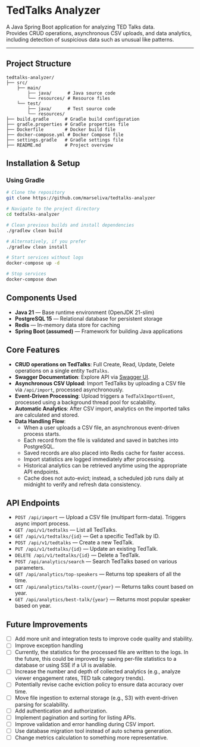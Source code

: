 # TedTalks Analyzer

A Java Spring Boot application for analyzing TED Talks data.  
Provides CRUD operations, asynchronous CSV uploads, and data analytics, including detection of suspicious data such as unusual like patterns.

---

## Project Structure

```plaintext
tedtalks-analyzer/
├── src/
    ├── main/
        ├── java/      # Java source code
        └── resources/ # Resource files
    └── test/
        ├── java/      # Test source code
        └── resources/
├── build.gradle      # Gradle build configuration
├── gradle.properties # Gradle properties file
├── Dockerfile        # Docker build file
├── docker-compose.yml # Docker Compose file
├── settings.gradle   # Gradle settings file
├── README.md         # Project overview

```

## Installation & Setup

### Using Gradle

```bash
# Clone the repository
git clone https://github.com/marseliva/tedtalks-analyzer

# Navigate to the project directory
cd tedtalks-analyzer

# Clean previous builds and install dependencies
./gradlew clean build

# Alternatively, if you prefer
./gradlew clean install

# Start services without logs
docker-compose up -d

# Stop services
docker-compose down
```

## Components Used

- **Java 21** — Base runtime environment (OpenJDK 21-slim)
- **PostgreSQL 15** — Relational database for persistent storage
- **Redis** — In-memory data store for caching
- **Spring Boot (assumed)** — Framework for building Java applications

## Core Features

- **CRUD operations on TedTalks**: Full Create, Read, Update, Delete operations on a single entity `TedTalks`.
- **Swagger Documentation**: Explore API via [Swagger UI](http://localhost:8080/swagger-ui/index.html).
- **Asynchronous CSV Upload**: Import TedTalks by uploading a CSV file via `/api/import`, processed asynchronously.
- **Event-Driven Processing**: Upload triggers a `TedTalkImportEvent`, processed using a background thread pool for scalability.
- **Automatic Analytics**: After CSV import, analytics on the imported talks are calculated and stored.
- **Data Handling Flow**:
    - When a user uploads a CSV file, an asynchronous event-driven process starts.
    - Each record from the file is validated and saved in batches into PostgreSQL.
    - Saved records are also placed into Redis cache for faster access.
    - Import statistics are logged immediately after processing.
    - Historical analytics can be retrieved anytime using the appropriate API endpoints.
    - Cache does not auto-evict; instead, a scheduled job runs daily at midnight to verify and refresh data consistency.


## API Endpoints

- `POST /api/import` — Upload a CSV file (multipart form-data). Triggers async import process.
- `GET /api/v1/tedtalks` — List all TedTalks.
- `GET /api/v1/tedtalks/{id}` — Get a specific TedTalk by ID.
- `POST /api/v1/tedtalks` — Create a new TedTalk.
- `PUT /api/v1/tedtalks/{id}` — Update an existing TedTalk.
- `DELETE /api/v1/tedtalks/{id}` — Delete a TedTalk.
- `POST /api/analytics/search` — Search TedTalks based on various parameters.
- `GET /api/analytics/top-speakers` — Returns top speakers of all the time.
- `GET /api/analytics/talks-count/{year}` — Returns talks count based on year.
- `GET /api/analytics/best-talk/{year}` — Returns most popular speaker based on year.

## Future Improvements

- [ ] Add more unit and integration tests to improve code quality and stability.
- [ ] Improve exception handling
- [ ] Currently, the statistics for the processed file are written to the logs.
  In the future, this could be improved by saving per-file statistics to a database or using SSE if a UI is available.
- [ ] Increase the number and depth of collected analytics (e.g., analyze viewer engagement rates, TED talk category trends).
- [ ] Potentially revise cache eviction policy to ensure data accuracy over time.
- [ ] Move file ingestion to external storage (e.g., S3) with event-driven parsing for scalability.
- [ ] Add authentication and authorization.
- [ ] Implement pagination and sorting for listing APIs.
- [ ] Improve validation and error handling during CSV import.
- [ ] Use database migration tool instead of auto schema generation.
- [ ] Change metrics calculation to something more representative.
